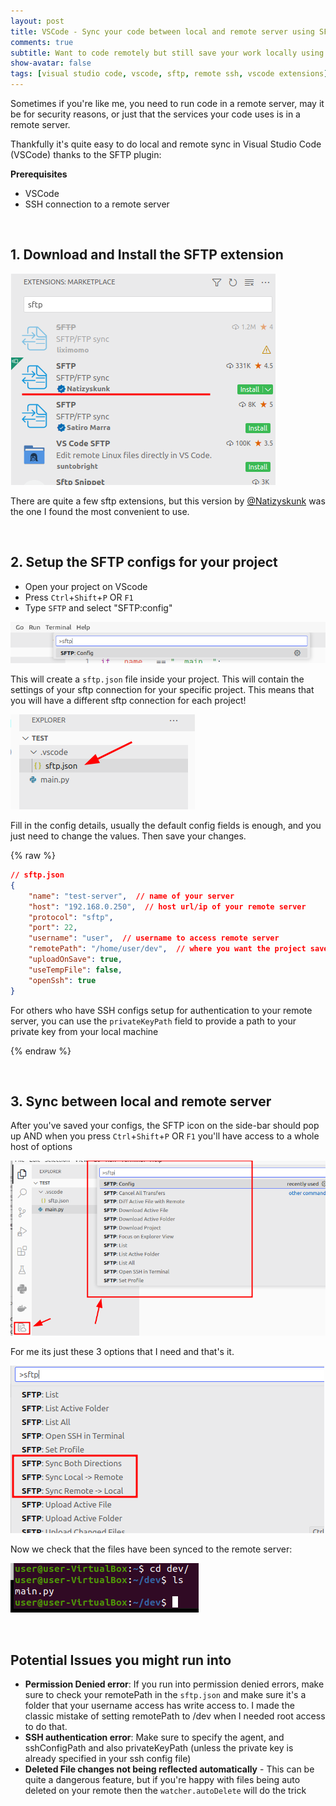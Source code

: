 ```yaml
---
layout: post
title: VSCode - Sync your code between local and remote server using SFTP (Updated 2023)
comments: true
subtitle: Want to code remotely but still save your work locally using VS Code? In this guide we dicuss how you can keep your code in-sync across your local and remote server using the latest SFTP plugin that's working in 2023  
show-avatar: false
tags: [visual studio code, vscode, sftp, remote ssh, vscode extensions]
---
```


Sometimes if you're like me, you need to run code in a remote server, may it be for security reasons, or just that the services your code uses is in a remote server.

Thankfully it's quite easy to do local and remote sync in Visual Studio Code (VSCode) thanks to the SFTP plugin:

**Prerequisites**
- VSCode
- SSH connection to a remote server

<br/>

## 1. Download and Install the SFTP extension

![extension](../img/vscode-sync/extension.png)

There are quite a few sftp extensions, but this version by [@Natizyskunk](https://github.com/Natizyskunk/) was the one I found the most convenient to use.

<br/>

## 2. Setup the SFTP configs for your project
- Open your project on VScode
- Press ```Ctrl```+```Shift```+```P``` OR ```F1```
- Type ```SFTP``` and select "SFTP:config"

![sftp-cmd](../img/vscode-sync/sftp-cmd.png)

This will create a ```sftp.json``` file inside your project. This will contain the settings of your sftp connection for your specific project. This means that you will have a different sftp connection for each project!

![sftp-json](../img/vscode-sync/sftp-json.png)

Fill in the config details, usually the default config fields is enough, and you just need to change the values. Then save your changes.

{% raw %}
```json
// sftp.json
{
    "name": "test-server",  // name of your server
    "host": "192.168.0.250",  // host url/ip of your remote server
    "protocol": "sftp", 
    "port": 22,
    "username": "user",  // username to access remote server
    "remotePath": "/home/user/dev",  // where you want the project saved in the remote server
    "uploadOnSave": true,
    "useTempFile": false,
    "openSsh": true
}
```

For others who have SSH configs setup for authentication to your remote server, you can use the ```privateKeyPath``` field to provide a path to your private key from your local machine 

{% endraw %}

<br/>

## 3. Sync between local and remote server

After you've saved your configs, the SFTP icon on the side-bar should pop up AND when you press ```Ctrl```+```Shift```+```P``` OR ```F1``` you'll have access to a whole host of options  

![sftp-options](../img/vscode-sync/sftp-options.png)

For me its just these 3 options that I need and that's it.

![sftp-done](../img/vscode-sync/sftp-done.png)

Now we check that the files have been synced to the remote server:

![finished](../img/vscode-sync/finished.png)

<br/>

## Potential Issues you might run into
- **Permission Denied error**: If you run into permission denied errors, make sure to check your remotePath in the ```sftp.json``` and make sure it's a folder that your username access has write access to. I made the classic mistake of setting remotePath to /dev when I needed root access to do that.
- **SSH authentication error**: Make sure to specify the agent, and sshConfigPath and also privateKeyPath (unless the private key is already specified in your ssh config file) 
- **Deleted File changes not being reflected automatically** - This can be quite a dangerous feature, but if you're happy with files being auto deleted on your remote then the ```watcher.autoDelete``` will do the trick